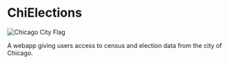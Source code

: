 # ChiElections

![Chicago City Flag](https://upload.wikimedia.org/wikipedia/commons/thumb/9/9b/Flag_of_Chicago%2C_Illinois.svg/1280px-Flag_of_Chicago%2C_Illinois.svg.png)

A webapp giving users access to census and election data from the city of Chicago.
